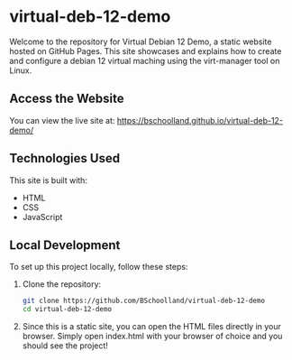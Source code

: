 # virtual-deb-12-demo

Welcome to the repository for Virtual Debian 12 Demo, a static website hosted on GitHub Pages. This site showcases and explains how to create and configure a debian 12 virtual maching using the virt-manager tool on Linux.

## Access the Website

You can view the live site at: https://bschoolland.github.io/virtual-deb-12-demo/  

## Technologies Used

This site is built with:
- HTML
- CSS
- JavaScript

## Local Development

To set up this project locally, follow these steps:

1. Clone the repository:
   ```bash
   git clone https://github.com/BSchoolland/virtual-deb-12-demo
   cd virtual-deb-12-demo
   ```
2. Since this is a static site, you can open the HTML files directly in your browser.  Simply open index.html with your browser of choice and you should see the project!

